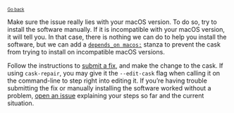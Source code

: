 <sup><sub>[Go back](a_cask_fails_to_install.md#wrong-number-of-arguments-error)</sup></sub>

Make sure the issue really lies with your macOS version. To do so, try to install the software manually. If it is incompatible with your macOS version, it will tell you. In that case, there is nothing we can do to help you install the software, but we can add a [`depends_on macos:`](https://github.com/caskroom/homebrew-cask/blob/master/doc/cask_language_reference/stanzas/depends_on.md#depends_on-macos) stanza to prevent the cask from trying to install on incompatible macOS versions.

Follow the instructions to [submit a fix](../../CONTRIBUTING.md#updating-a-cask), and make the change to the cask. If using `cask-repair`, you may give it the `--edit-cask` flag when calling it on the command-line to step right into editing it. If you’re having trouble submitting the fix or manually installing the software worked without a problem, [open an issue](https://github.com/caskroom/homebrew-cask/issues/new?template=01_bug_report.md) explaining your steps so far and the current situation.
